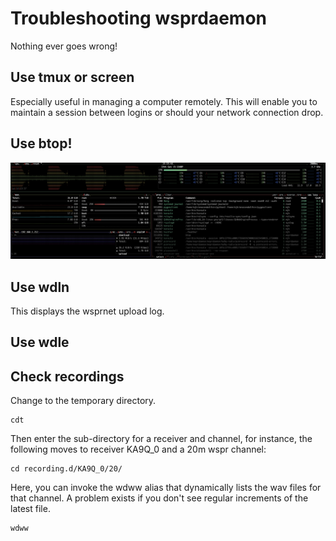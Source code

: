 # Troubleshooting wsprdaemon

Nothing ever goes wrong!

## Use tmux or screen

Especially useful in managing a computer remotely.  This will enable you to maintain a session between logins or should your network connection drop.

## Use btop!

![](../_images/btop.png)

## Use wdln

This displays the wsprnet upload log.

## Use wdle

## Check recordings

Change to the temporary directory.

```
cdt
```
Then enter the sub-directory for a receiver and channel, for instance, the following moves to receiver KA9Q_0 and a 20m wspr channel:
```
cd recording.d/KA9Q_0/20/
```
Here, you can invoke the wdww alias that dynamically lists the wav files for that channel.  A problem exists if you don't see regular increments of the latest file.

```
wdww
```